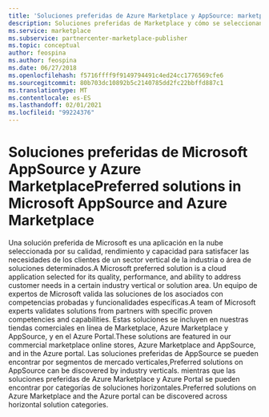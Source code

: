 ```yaml
---
title: 'Soluciones preferidas de Azure Marketplace y AppSource: marketplace comercial de Microsoft'
description: Soluciones preferidas de Marketplace y cómo se seleccionan
ms.service: marketplace
ms.subservice: partnercenter-marketplace-publisher
ms.topic: conceptual
author: feospina
ms.author: feospina
ms.date: 06/27/2018
ms.openlocfilehash: f5716ffff9f9149794491c4ed24cc1776569cfe6
ms.sourcegitcommit: 80b703dc10892b5c2140785dd2fc22bbffd887c1
ms.translationtype: MT
ms.contentlocale: es-ES
ms.lasthandoff: 02/01/2021
ms.locfileid: "99224376"
---
```

# <a name="preferred-solutions-in-microsoft-appsource-and-azure-marketplace"></a><span data-ttu-id="d2768-103">Soluciones preferidas de Microsoft AppSource y Azure Marketplace</span><span class="sxs-lookup"><span data-stu-id="d2768-103">Preferred solutions in Microsoft AppSource and Azure Marketplace</span></span>

<span data-ttu-id="d2768-104">Una solución preferida de Microsoft es una aplicación en la nube seleccionada por su calidad, rendimiento y capacidad para satisfacer las necesidades de los clientes de un sector vertical de la industria o área de soluciones determinados.</span><span class="sxs-lookup"><span data-stu-id="d2768-104">A Microsoft preferred solution is a cloud application selected for its quality, performance, and ability to address customer needs in a certain industry vertical or solution area.</span></span> <span data-ttu-id="d2768-105">Un equipo de expertos de Microsoft valida las soluciones de los asociados con competencias probadas y funcionalidades específicas.</span><span class="sxs-lookup"><span data-stu-id="d2768-105">A team of Microsoft experts validates solutions from partners with specific proven competencies and capabilities.</span></span> <span data-ttu-id="d2768-106">Estas soluciones se incluyen en nuestras tiendas comerciales en línea de Marketplace, Azure Marketplace y AppSource, y en el Azure Portal.</span><span class="sxs-lookup"><span data-stu-id="d2768-106">These solutions are featured in our commercial marketplace online stores, Azure Marketplace and AppSource, and in the Azure portal.</span></span> <span data-ttu-id="d2768-107">Las soluciones preferidas de AppSource se pueden encontrar por segmentos de mercado verticales,</span><span class="sxs-lookup"><span data-stu-id="d2768-107">Preferred solutions on AppSource can be discovered by industry verticals.</span></span> <span data-ttu-id="d2768-108">mientras que las soluciones preferidas de Azure Marketplace y Azure Portal se pueden encontrar por categorías de soluciones horizontales.</span><span class="sxs-lookup"><span data-stu-id="d2768-108">Preferred solutions on Azure Marketplace and the Azure portal can be discovered across horizontal solution categories.</span></span>